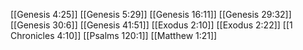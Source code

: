 [[Genesis 4:25]]
[[Genesis 5:29]]
[[Genesis 16:11]]
[[Genesis 29:32]]
[[Genesis 30:6]]
[[Genesis 41:51]]
[[Exodus 2:10]]
[[Exodus 2:22]]
[[1 Chronicles 4:10]]
[[Psalms 120:1]]
[[Matthew 1:21]]
